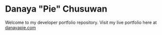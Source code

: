 # Danaya "Pie" Chusuwan

Welcome to my developer portfolio repository. Visit my live portfolio here at
[danayapie.com](https://www.danayapie.com)
